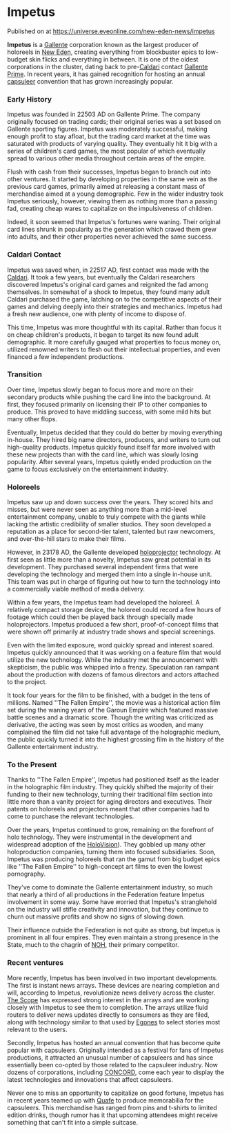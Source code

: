 # Impetus
Published on  at https://universe.eveonline.com/new-eden-news/impetus

**Impetus** is a [Gallente](4bufc5OaK80rlo20Pez6gK) corporation known as the largest producer of holoreels in [New Eden](5m9PDmbyzmRXdP1vvQETRk), creating everything from blockbuster epics to low-budget skin flicks and everything in between. It is one of the oldest corporations in the cluster, dating back to pre-[Caldari](7unGNsrMFwIWXMMbrM2jfy) contact [Gallente Prime](41JbD6M3Keq024T44ULv7a). In recent years, it has gained recognition for hosting an annual [capsuleer](15umOALoFBZxVS2oaggvJQ) convention that has grown increasingly popular. 

### Early History
Impetus was founded in 22503 AD on Gallente Prime. The company originally focused on trading cards; their original series was a set based on Gallente sporting figures. Impetus was moderately successful, making enough profit to stay afloat, but the trading card market at the time was saturated with products of varying quality. They eventually hit it big with a series of children's card games, the most popular of which eventually spread to various other media throughout certain areas of the empire.

Flush with cash from their successes, Impetus began to branch out into other ventures. It started by developing properties in the same vein as the previous card games, primarily aimed at releasing a constant mass of merchandise aimed at a young demographic. Few in the wider industry took Impetus seriously, however, viewing them as nothing more than a passing fad, creating cheap wares to capitalize on the impulsiveness of children.

Indeed, it soon seemed that Impetus's fortunes were waning. Their original card lines shrunk in popularity as the generation which craved them grew into adults, and their other properties never achieved the same success.

### Caldari Contact
Impetus was saved when, in 22517 AD, first contact was made with the [Caldari](7unGNsrMFwIWXMMbrM2jfy). It took a few years, but eventually the Caldari researchers discovered Impetus's original card games and reignited the fad among themselves. In somewhat of a shock to Impetus, they found many adult Caldari purchased the game, latching on to the competitive aspects of their games and delving deeply into their strategies and mechanics. Impetus had a fresh new audience, one with plenty of income to dispose of.

This time, Impetus was more thoughtful with its capital. Rather than focus it on cheap children's products, it began to target its new found adult demographic. It more carefully gauged what properties to focus money on, utilized renowned writers to flesh out their intellectual properties, and even financed a few independent productions.

### Transition
Over time, Impetus slowly began to focus more and more on their secondary products while pushing the card line into the background. At first, they focused primarily on licensing their IP to other companies to produce. This proved to have middling success, with some mild hits but many other flops. 

Eventually, Impetus decided that they could do better by moving everything in-house. They hired big name directors, producers, and writers to turn out high-quality products. Impetus quickly found itself far more involved with these new projects than with the card line, which was slowly losing popularity. After several years, Impetus quietly ended production on the game to focus exclusively on the entertainment industry.

### Holoreels
Impetus saw up and down success over the years. They scored hits and misses, but were never seen as anything more than a mid-level entertainment company, unable to truly compete with the giants while lacking the artistic credibility of smaller studios. They soon developed a reputation as a place for second-tier talent, talented but raw newcomers, and over-the-hill stars to make their films.

However, in 23178 AD, the Gallente developed [holoprojector](3R2yaSdkUb08ifof3FfTZd) technology. At first seen as little more than a novelty, Impetus saw great potential in its development. They purchased several independent firms that were developing the technology and merged them into a single in-house unit. This team was put in charge of figuring out how to turn the technology into a commercially viable method of media delivery.

Within a few years, the Impetus team had developed the holoreel. A relatively compact storage device, the holoreel could record a few hours of footage which could then be played back through specially made holoprojectors. Impetus produced a few short, proof-of-concept films that were shown off primarily at industry trade shows and special screenings.

Even with the limited exposure, word quickly spread and interest soared. Impetus quickly announced that it was working on a feature film that would utilize the new technology. While the industry met the announcement with skepticism, the public was whipped into a frenzy. Speculation ran rampant about the production with dozens of famous directors and actors attached to the project.

It took four years for the film to be finished, with a budget in the tens of millions. Named ''The Fallen Empire'', the movie was a historical action film set during the waning years of the Garoun Empire which featured massive battle scenes and a dramatic score. Though the writing was criticized as derivative, the acting was seen by most critics as wooden, and many complained the film did not take full advantage of the holographic medium, the public quickly turned it into the highest grossing film in the history of the Gallente entertainment industry.

### To the Present
Thanks to ''The Fallen Empire'', Impetus had positioned itself as the leader in the holographic film industry. They quickly shifted the majority of their funding to their new technology, turning their traditional film section into little more than a vanity project for aging directors and executives. Their patents on holoreels and projectors meant that other companies had to come to purchase the relevant technologies.

Over the years, Impetus continued to grow, remaining on the forefront of holo technology. They were instrumental in the development and widespread adoption of the [HoloVision](4kk7MvGR41cYdYZaj2QuT4)). They gobbled up many other holoproduction companies, turning them into focused subsidiaries. Soon, Impetus was producing holoreels that ran the gamut from big budget epics like ''The Fallen Empire'' to high-concept art films to even the lowest pornography. 

They've come to dominate the Gallente entertainment industry, so much that nearly a third of all productions in the Federation feature Impetus involvement in some way. Some have worried that Impetus's stranglehold on the industry will stifle creativity and innovation, but they continue to churn out massive profits and show no signs of slowing down.

Their influence outside the Federation is not quite as strong, but Impetus is prominent in all four empires. They even maintain a strong presence in the State, much to the chagrin of [NOH](4Ykng1Buej1uH3Sy5ln3jW), their primary competitor.

### Recent ventures
More recently, Impetus has been involved in two important developments. The first is instant news arrays. These devices are nearing completion and will, according to Impetus, revolutionize news delivery across the cluster. [The Scope](jKoaYpOfHALTiwPIlGbE6) has expressed strong interest in the arrays and are working closely with Impetus to see them to completion. The arrays utilize fluid routers to deliver news updates directly to consumers as they are filed, along with technology similar to that used by [Egones](7DG0CcxJem8WDunUF5338O) to select stories most relevant to the users.

Secondly, Impetus has hosted an annual convention that has become quite popular with capsuleers. Originally intended as a festival for fans of Impetus productions, it attracted an unusual number of capsuleers and has since essentially been co-opted by those related to the capsuleer industry. Now dozens of corporations, including [CONCORD](1vObDORqknjctqRaH12fnX), come each year to display the latest technologies and innovations that affect capsuleers.

Never one to miss an opportunity to capitalize on good fortune, Impetus has in recent years teamed up with [Quafe](ssPYMESgTyz1rl4fTojD6) to produce memorabilia for the capsuleers. This merchandise has ranged from pins and t-shirts to limited edition drinks, though rumor has it that upcoming attendees might receive something that can't fit into a simple suitcase.
